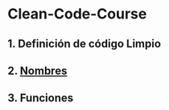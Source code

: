 # Clean-Code-Course

## 1. Definición de código Limpio

## 2. [Nombres](02-Naming/README.md)

## 3. Funciones
